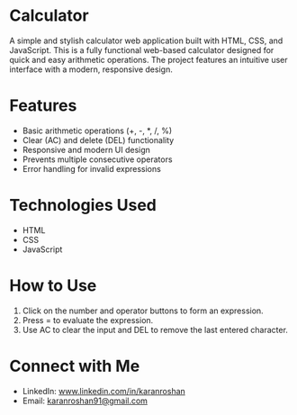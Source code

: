 # Calculator
A simple and stylish calculator web application built with HTML, CSS, and JavaScript.
This is a fully functional web-based calculator designed for quick and easy arithmetic operations. The project features an intuitive user interface with a modern, responsive design.


# Features
- Basic arithmetic operations (+, -, *, /, %)
- Clear (AC) and delete (DEL) functionality
- Responsive and modern UI design
- Prevents multiple consecutive operators
- Error handling for invalid expressions

# Technologies Used
- HTML
- CSS
- JavaScript

# How to Use
1. Click on the number and operator buttons to form an expression.
2. Press = to evaluate the expression.
3. Use AC to clear the input and DEL to remove the last entered character.


# Connect with Me
- LinkedIn: www.linkedin.com/in/karanroshan
- Email: karanroshan91@gmail.com
